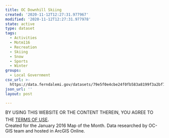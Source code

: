 ```yaml
---
title: OC Downhill Skiing
created: '2020-11-12T12:27:31.977967'
modified: '2020-11-12T12:27:31.977978'
state: active
type: dataset
tags:
  - Activities
  - Motm116
  - Recreation
  - Skiing
  - Snow
  - Sports
  - Winter
groups:
  - Local Government
csv_url: >-
  https://data.ferndalemi.gov/datasets/79e5f0e4cbe24f0fb583a8199f3a2bf7_0.csv?outSR=%7B%22latestWkid%22%3A3857%2C%22wkid%22%3A102100%7D
json_url: ''
layout: post

---
```

<div>BY USING THIS WEBSITE OR THE CONTENT THEREIN, YOU AGREE TO THE <u><a href='https://www.oakgov.com/open-data-terms'>TERMS OF USE</a></u><span style='font-family: &quot;Avenir Next W01&quot;, &quot;Avenir Next W00&quot;, &quot;Avenir Next&quot;, Avenir, &quot;Helvetica Neue&quot;, Helvetica, Arial, sans-serif; font-size: 17px;'>. </span> </div><div>Created for the January 2016 Map of the Month. Data researched by OC-GIS team and hosted in ArcGIS Online.</div>
